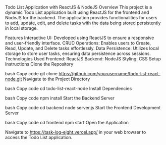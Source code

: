 Todo List Application with ReactJS & NodeJS
Overview
This project is a dynamic Todo List application built using ReactJS for the frontend and NodeJS for the backend. The application provides functionalities for users to add, update, edit, and delete tasks with the data being stored persistently in local storage.

Features
Interactive UI: Developed using ReactJS to ensure a responsive and user-friendly interface.
CRUD Operations: Enables users to Create, Read, Update, and Delete tasks effortlessly.
Data Persistence: Utilizes local storage to store user tasks, ensuring data persistence across sessions.
Technologies Used
Frontend: ReactJS
Backend: NodeJS
Styling: CSS
Setup Instructions
Clone the Repository

bash
Copy code
git clone https://github.com/yourusername/todo-list-react-node.git
Navigate to the Project Directory

bash
Copy code
cd todo-list-react-node
Install Dependencies

bash
Copy code
npm install
Start the Backend Server

bash
Copy code
cd backend
node server.js
Start the Frontend Development Server

bash
Copy code
cd frontend
npm start
Open the Application

Navigate to https://task-log-eight.vercel.app/ in your web browser to access the Todo List application.
